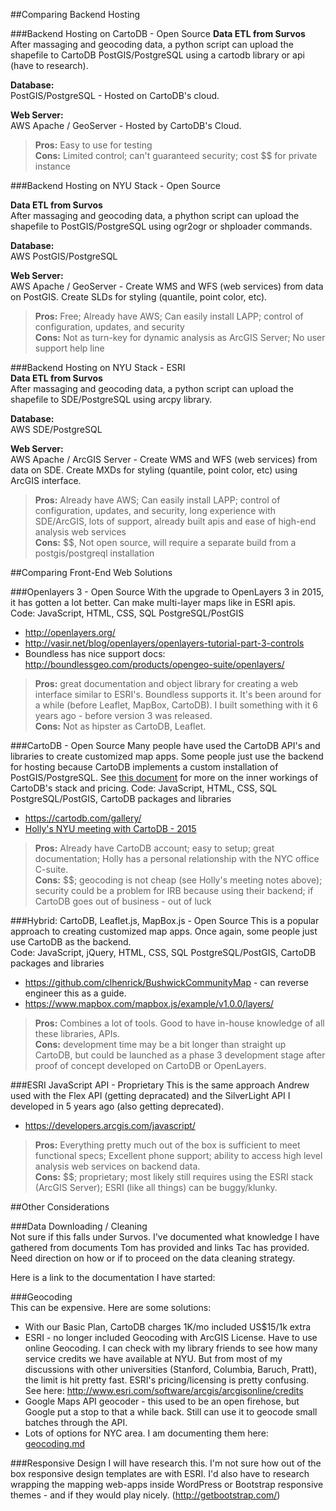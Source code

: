 ##Comparing Backend Hosting

###Backend Hosting on CartoDB - Open Source
**Data ETL from Survos**  
After massaging and geocoding data, a python script can upload the shapefile to CartoDB PostGIS/PostgreSQL using a cartodb library or api (have to research).  

**Database:**  
PostGIS/PostgreSQL - Hosted on CartoDB's cloud. 

**Web Server:**  
AWS Apache / GeoServer - Hosted by CartoDB's Cloud.

  > **Pros:** Easy to use for testing  
**Cons:** Limited control; can't guaranteed security; cost $$ for private instance  

###Backend Hosting on NYU Stack - Open Source

**Data ETL from Survos**  
After massaging and geocoding data, a phython script can upload the shapefile to PostGIS/PostgreSQL using ogr2ogr or shploader commands.

**Database:**  
AWS PostGIS/PostgreSQL

**Web Server:**  
AWS Apache / GeoServer - Create WMS and WFS (web services) from data on PostGIS. Create SLDs for styling (quantile, point color, etc).

  > **Pros:** Free; Already have AWS; Can easily install LAPP; control of configuration, updates, and security  
**Cons:** Not as turn-key for dynamic analysis as ArcGIS Server; No user support help line  

###Backend Hosting on NYU Stack - ESRI  
**Data ETL from Survos**  
After massaging and geocoding data, a python script can upload the shapefile to SDE/PostgreSQL using arcpy library.

**Database:**  
AWS SDE/PostgreSQL  

**Web Server:**  
AWS Apache / ArcGIS Server - Create WMS and WFS (web services) from data on SDE. Create MXDs for styling (quantile, point color, etc) using ArcGIS interface.  

  > **Pros:**  Already have AWS; Can easily install LAPP; control of configuration, updates, and security, long experience with SDE/ArcGIS, lots of support, already built apis and ease of high-end analysis web services  
**Cons:** $$, Not open source, will require a separate build from a postgis/postgreql installation 

##Comparing Front-End Web Solutions

###Openlayers 3 - Open Source
With the upgrade to OpenLayers 3 in 2015, it has gotten a lot better. Can make multi-layer maps like in ESRI apis.  
Code: JavaScript, HTML, CSS, SQL PostgreSQL/PostGIS  
  * http://openlayers.org/
  * http://vasir.net/blog/openlayers/openlayers-tutorial-part-3-controls
  * Boundless has nice support docs: http://boundlessgeo.com/products/opengeo-suite/openlayers/
  
> **Pros:** great documentation and object library for creating a web interface similar to ESRI's. Boundless supports it. It's been around for a while (before Leaflet, MapBox, CartoDB). I built something with it 6 years ago - before version 3 was released.  
**Cons:** Not as hipster as CartoDB, Leaflet.  

###CartoDB - Open Source
Many people have used the CartoDB API's and libraries to create customized map apps.  Some people just use the backend for hosting because CartoDB implements a custom installation of PostGIS/PostgreSQL. See [this document](https://docs.google.com/document/d/1tutKhzrmon9YpGqIDH3vDPJnXDVPt5wG7SDSPXp9Ux4/edit#heading=h.48x7bb2w3y2o) for more on the inner workings of CartoDB's stack and pricing. 
Code: JavaScript, HTML, CSS, SQL PostgreSQL/PostGIS, CartoDB packages and libraries   
  * https://cartodb.com/gallery/
  * [Holly's NYU meeting with CartoDB - 2015](https://docs.google.com/document/d/1tutKhzrmon9YpGqIDH3vDPJnXDVPt5wG7SDSPXp9Ux4/edit#heading=h.48x7bb2w3y2o)

  > **Pros:**  Already have CartoDB account; easy to setup; great documentation; Holly has a personal relationship with the NYC office C-suite.  
**Cons:** $$; geocoding is not cheap (see Holly's meeting notes above); security could be a problem for IRB because using their backend; if CartoDB goes out of business - out of luck 

###Hybrid: CartoDB, Leaflet.js, MapBox.js - Open Source
This is a popular approach to creating customized map apps.  Once again, some people just use CartoDB as the backend.  
Code: JavaScript, jQuery, HTML, CSS, SQL PostgreSQL/PostGIS, CartoDB packages and libraries   
  * https://github.com/clhenrick/BushwickCommunityMap - can reverse engineer this as a guide.
  * https://www.mapbox.com/mapbox.js/example/v1.0.0/layers/

  > **Pros:**  Combines a lot of tools.  Good to have in-house knowledge of all these libraries, APIs.   
**Cons:** development time may be a bit longer than straight up CartoDB, but could be launched as a phase 3 development stage after proof of concept developed on CartoDB or OpenLayers.   

###ESRI JavaScript API - Proprietary
This is the same approach Andrew used with the Flex API (getting depracated) and the SilverLight API I developed in 5 years ago (also getting deprecated).     
  * https://developers.arcgis.com/javascript/

  > **Pros:**  Everything pretty much out of the box is sufficient to meet functional specs; Excellent phone support; ability to access high level analysis web services on backend data.  
**Cons:** $$; proprietary; most likely still requires using the ESRI stack (ArcGIS Server); ESRI (like all things) can be buggy/klunky. 

##Other Considerations

###Data Downloading / Cleaning  
Not sure if this falls under Survos. I've documented what knowledge I have gathered from documents Tom has provided and links Tac has provided. Need direction on how or if to proceed on the data cleaning strategy. 

Here is a link to the documentation I have started: 

###Geocoding  
This can be expensive. Here are some solutions:
  * With our Basic Plan, CartoDB charges 1K/mo included US$15/1k extra
  * ESRI - no longer included Geocoding with ArcGIS License. Have to use online Geocoding. I can check with my library friends to see how many service credits we have available at NYU. But from most of my discussions with other universities (Stanford, Columbia, Baruch, Pratt), the limit is hit pretty fast. ESRI's pricing/licensing is pretty confusing. See here: http://www.esri.com/software/arcgis/arcgisonline/credits  
  * Google Maps API geocoder - this used to be an open firehose, but Google put a stop to that a while back. Still can use it to geocode small batches through the API.
  * Lots of options for NYC area. I am documenting them here: [geocoding.md](/geocoding/geocoding.md)

###Responsive Design
I will have research this. I'm not sure how out of the box responsive design templates are with ESRI. I'd also have to research wrapping the mapping web-apps inside WordPress or Bootstrap responsive themes - and if they would play nicely. (http://getbootstrap.com/)  
